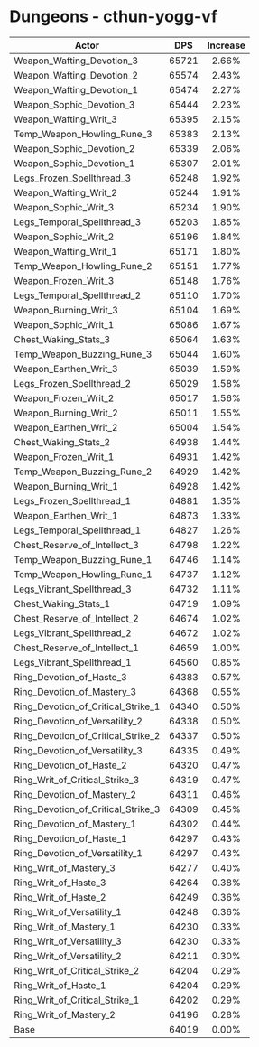 # Dungeons - cthun-yogg-vf
| Actor | DPS | Increase |
|---|:---:|:---:|
|Weapon_Wafting_Devotion_3|65721|2.66%|
|Weapon_Wafting_Devotion_2|65574|2.43%|
|Weapon_Wafting_Devotion_1|65474|2.27%|
|Weapon_Sophic_Devotion_3|65444|2.23%|
|Weapon_Wafting_Writ_3|65395|2.15%|
|Temp_Weapon_Howling_Rune_3|65383|2.13%|
|Weapon_Sophic_Devotion_2|65339|2.06%|
|Weapon_Sophic_Devotion_1|65307|2.01%|
|Legs_Frozen_Spellthread_3|65248|1.92%|
|Weapon_Wafting_Writ_2|65244|1.91%|
|Weapon_Sophic_Writ_3|65234|1.90%|
|Legs_Temporal_Spellthread_3|65203|1.85%|
|Weapon_Sophic_Writ_2|65196|1.84%|
|Weapon_Wafting_Writ_1|65171|1.80%|
|Temp_Weapon_Howling_Rune_2|65151|1.77%|
|Weapon_Frozen_Writ_3|65148|1.76%|
|Legs_Temporal_Spellthread_2|65110|1.70%|
|Weapon_Burning_Writ_3|65104|1.69%|
|Weapon_Sophic_Writ_1|65086|1.67%|
|Chest_Waking_Stats_3|65064|1.63%|
|Temp_Weapon_Buzzing_Rune_3|65044|1.60%|
|Weapon_Earthen_Writ_3|65039|1.59%|
|Legs_Frozen_Spellthread_2|65029|1.58%|
|Weapon_Frozen_Writ_2|65017|1.56%|
|Weapon_Burning_Writ_2|65011|1.55%|
|Weapon_Earthen_Writ_2|65004|1.54%|
|Chest_Waking_Stats_2|64938|1.44%|
|Weapon_Frozen_Writ_1|64931|1.42%|
|Temp_Weapon_Buzzing_Rune_2|64929|1.42%|
|Weapon_Burning_Writ_1|64928|1.42%|
|Legs_Frozen_Spellthread_1|64881|1.35%|
|Weapon_Earthen_Writ_1|64873|1.33%|
|Legs_Temporal_Spellthread_1|64827|1.26%|
|Chest_Reserve_of_Intellect_3|64798|1.22%|
|Temp_Weapon_Buzzing_Rune_1|64746|1.14%|
|Temp_Weapon_Howling_Rune_1|64737|1.12%|
|Legs_Vibrant_Spellthread_3|64732|1.11%|
|Chest_Waking_Stats_1|64719|1.09%|
|Chest_Reserve_of_Intellect_2|64674|1.02%|
|Legs_Vibrant_Spellthread_2|64672|1.02%|
|Chest_Reserve_of_Intellect_1|64659|1.00%|
|Legs_Vibrant_Spellthread_1|64560|0.85%|
|Ring_Devotion_of_Haste_3|64383|0.57%|
|Ring_Devotion_of_Mastery_3|64368|0.55%|
|Ring_Devotion_of_Critical_Strike_1|64340|0.50%|
|Ring_Devotion_of_Versatility_2|64338|0.50%|
|Ring_Devotion_of_Critical_Strike_2|64337|0.50%|
|Ring_Devotion_of_Versatility_3|64335|0.49%|
|Ring_Devotion_of_Haste_2|64320|0.47%|
|Ring_Writ_of_Critical_Strike_3|64319|0.47%|
|Ring_Devotion_of_Mastery_2|64311|0.46%|
|Ring_Devotion_of_Critical_Strike_3|64309|0.45%|
|Ring_Devotion_of_Mastery_1|64302|0.44%|
|Ring_Devotion_of_Haste_1|64297|0.43%|
|Ring_Devotion_of_Versatility_1|64297|0.43%|
|Ring_Writ_of_Mastery_3|64277|0.40%|
|Ring_Writ_of_Haste_3|64264|0.38%|
|Ring_Writ_of_Haste_2|64249|0.36%|
|Ring_Writ_of_Versatility_1|64248|0.36%|
|Ring_Writ_of_Mastery_1|64230|0.33%|
|Ring_Writ_of_Versatility_3|64230|0.33%|
|Ring_Writ_of_Versatility_2|64211|0.30%|
|Ring_Writ_of_Critical_Strike_2|64204|0.29%|
|Ring_Writ_of_Haste_1|64204|0.29%|
|Ring_Writ_of_Critical_Strike_1|64202|0.29%|
|Ring_Writ_of_Mastery_2|64196|0.28%|
|Base|64019|0.00%|
